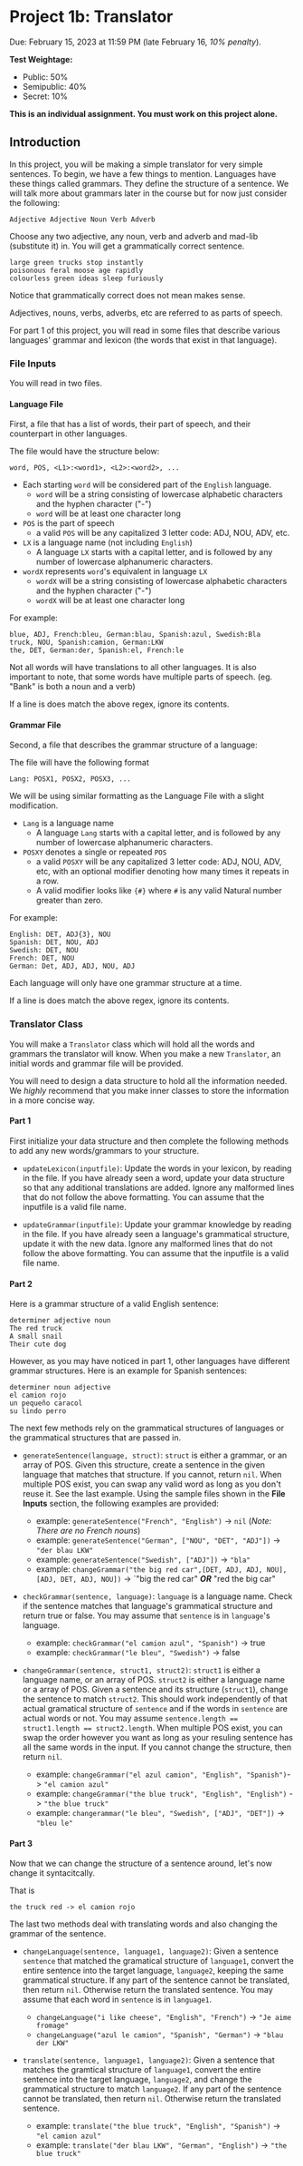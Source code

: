# Project 1b: Translator

Due: February 15, 2023 at 11:59 PM (late February 16, *10% penalty*). 

**Test Weightage:**
 - Public: 50%
 - Semipublic: 40%
 - Secret: 10%

**This is an individual assignment. You must work on this project alone.**

## Introduction

In this project, you will be making a simple translator for very simple sentences.
To begin, we have a few things to mention.
Languages have these things called grammars. They define the structure of 
a sentence. We will talk more about grammars later in the course but for now
just consider the following:
```text
Adjective Adjective Noun Verb Adverb
```
Choose any two adjective, any noun, verb and adverb and mad-lib (substitute it)
in. You will get a grammatically correct sentence.
```text
large green trucks stop instantly
poisonous feral moose age rapidly
colourless green ideas sleep furiously
```
Notice that grammatically correct does not mean makes sense.

Adjectives, nouns, verbs, adverbs, etc are referred to as parts of speech.

For part 1 of this project, you will read in some files that describe various
languages' grammar and lexicon (the words that exist in that language).

### **File Inputs**

You will read in two files. 

#### Language File
First, a file that has a list of words, their part of speech, and their counterpart in other languages. 

The file would have the structure below:
```
word, POS, <L1>:<word1>, <L2>:<word2>, ...
```
* Each starting `word` will be considered part of the `English` language. 
    * `word` will be a string consisting of lowercase alphabetic characters and the hyphen character ("-")
    * `word` will be at least one character long
* `POS` is the part of speech
    * a valid `POS` will be any capitalized 3 letter code: ADJ, NOU, ADV, etc.
* `LX` is a language name (not including `English`)
    * A language `LX` starts with a capital letter, and is followed by any number of lowercase alphanumeric characters.
* `wordX` represents `word`'s equivalent in language `LX`
    * `wordX` will be a string consisting of lowercase alphabetic characters and the hyphen character ("-")
    * `wordX` will be at least one character long

For example:
```
blue, ADJ, French:bleu, German:blau, Spanish:azul, Swedish:Bla
truck, NOU, Spanish:camion, German:LKW
the, DET, German:der, Spanish:el, French:le
```

Not all words will have translations to all other languages. 
It is also important to note, that some words have multiple parts of speech.
(eg. "Bank" is both a noun and a verb)

If a line is does match the above regex, ignore its contents.

#### Grammar File
Second, a file that describes the grammar structure of a language:

The file will have the following format
```
Lang: POSX1, POSX2, POSX3, ...
```

We will be using similar formatting as the Language File with a slight modification.
* `Lang` is a language name 
    * A language `Lang` starts with a capital letter, and is followed by any number of lowercase alphanumeric characters.
* `POSXY` denotes a single or repeated `POS`
    * a valid `POSXY` will be any capitalized 3 letter code: ADJ, NOU, ADV, etc, with an optional modifier denoting how many times it repeats in a row.
    * A valid modifier looks like `{#}` where `#` is any valid Natural number greater than zero.

For example:
```
English: DET, ADJ{3}, NOU
Spanish: DET, NOU, ADJ
Swedish: DET, NOU
French: DET, NOU
German: Det, ADJ, ADJ, NOU, ADJ
```

Each language will only have one grammar structure at a time.

If a line is does match the above regex, ignore its contents.

### **Translator Class**

You will make a `Translator` class which will hold all the words and grammars the translator will know.
When you make a new `Translator`, an initial words and grammar file will be 
provided.

You will need to design a data structure to hold all the information needed. We _highly_ recommend that you make inner classes to store the information in a more concise way.

#### **Part 1**

First initialize your data structure and then complete the following methods to add any new words/grammars to your structure.

 - `updateLexicon(inputfile)`: Update the words in your lexicon, by reading in 
 the file. If you have already seen a word, update your data structure so that any additional 
 translations are added.
 Ignore any malformed lines that do not follow the above formatting. You can assume that the inputfile is a valid file name.

 - `updateGrammar(inputfile)`: Update your grammar knowledge by reading in the 
 file. If you have already seen a language's grammatical structure, update it 
 with the new data. Ignore any malformed lines that do not follow the above formatting. You can assume that the inputfile is a valid file name.

#### **Part 2**

Here is a grammar structure of a valid English sentence:
```text
determiner adjective noun
The red truck
A small snail
Their cute dog
```
However, as you may have noticed in part 1, other languages have different grammar structures. Here is an example
for Spanish sentences:
```
determiner noun adjective
el camion rojo
un pequeño caracol
su lindo perro
```

The next few methods rely on the grammatical structures of languages or the grammatical structures that are passed in.

 - `generateSentence(language, struct)`: `struct` is either a grammar, or an array of POS. Given this structure, create a sentence in the given language that 
 matches that structure. If you cannot, return `nil`.
 When multiple POS exist, you can swap any valid word as long as you don't reuse it. See the last example.
 Using the sample files shown in the **File Inputs** section, the following examples are provided:
    + example: `generateSentence("French", "English")` -> `nil` (*Note: There are no French nouns*)
    + example: `generateSentence("German", ["NOU", "DET", "ADJ"])` -> `"der blau LKW"`
    + example: `generateSentence("Swedish", ["ADJ"])` -> `"bla"`
    + example: `changeGrammar("the big red car",[DET, ADJ, ADJ, NOU], [ADJ, DET, ADJ, NOU])` -> `"big the red car" ***OR*** "red the big car"

 - `checkGrammar(sentence, language)`: `language` is a language name. Check if the sentence matches that language's grammatical structure and return true or false. You may assume that `sentence` is in `language`'s language.
   + example: `checkGrammar("el camion azul", "Spanish")` -> true
   + example: `checkGrammar("le bleu", "Swedish")` -> false

 - `changeGrammar(sentence, struct1, struct2)`: `struct1` is either a language name, or an array of POS. `struct2` is either a language name or a array of POS.
 Given a sentence and its structure (`struct1`), change the sentence to match `struct2`. 
This should work independently of that actual gramatical structure of `sentence` and if the words in `sentence` are actual words or not. You may assume `sentence.length == struct1.length == struct2.length`.
When multiple POS exist, you can swap the order however you want as long as your resuling sentence has all the same words in the input.
If you cannot change the structure, then return `nil`.
   + example: `changeGrammar("el azul camion", "English", "Spanish")`-> `"el camion azul"`
   + example: `changeGrammar("the blue truck", "English", "English")` -> `"the blue truck"`
   + example: `changerammar("le bleu", "Swedish", ["ADJ", "DET"])` -> `"bleu le"`

#### **Part 3**

Now that we can change the structure of a sentence around, let's now change it syntacitcally. 

That is
```text
the truck red -> el camion rojo
```
The last two methods deal with translating words and also changing the grammar of the sentence. 

 - `changeLanguage(sentence, language1, language2)`: 
 Given a sentence `sentence` that matched the gramatical structure of `language1`, convert the 
 entire sentence into the target language, `language2`, keeping the same grammatical structure.
 If any part of the sentence cannot be translated, then return `nil`. Otherwise return the translated sentence. 
 You may assume that each word in `sentence` is in `language1`.
    + `changeLanguage("i like cheese", "English", "French")` -> `"Je aime fromage"`
    + `changeLanguage("azul le camion", "Spanish", "German")` -> `"blau der LKW"`

 - `translate(sentence, language1, language2)`: 
 Given a sentence that matches the gramtical structure of `language1`, convert the entire sentence into the target language, `language2`, and change the grammatical structure to match `language2`. 
 If any part of the sentence cannot be translated, then return `nil`. Otherwise return the translated sentence. 
   + example: `translate("the blue truck", "English", "Spanish")` -> `"el camion azul"`
   + example: `translate("der blau LKW", "German", "English")` -> `"the blue truck"`
